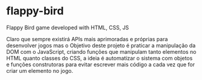# flappy-bird
 Flappy Bird game developed with HTML, CSS, JS

Claro que sempre existirá APIs mais aprimoradas e próprias para desenvolver jogos mas o Objetivo deste projeto é praticar a manipulação da DOM com o JavaScript, criando funções que manipulam tanto elementos no HTML quanto classes do CSS, a ideia é automatizar o sistema com objetos e funções construtoras para evitar escrever mais código a cada vez que for criar um elemento no jogo.
